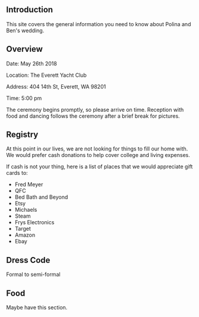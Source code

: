 ## Introduction

This site covers the general information you need to know about Polina and Ben's wedding.

## Overview

Date:     May 26th 2018

Location: The Everett Yacht Club

Address:  404 14th St, Everett, WA 98201

Time:     5:00 pm

The ceremony begins promptly, so please arrive on time. Reception with food and dancing follows the ceremony after a brief break for pictures.

## Registry

At this point in our lives, we are not looking for things to fill our home with. We would prefer cash donations to help cover college and living expenses. 

If cash is not your thing, here is a list of places that we would appreciate gift cards to:

* Fred Meyer
* QFC
* Bed Bath and Beyond
* Etsy
* Michaels
* Steam
* Frys Electronics
* Target
* Amazon
* Ebay

## Dress Code

Formal to semi-formal

## Food

Maybe have this section.

